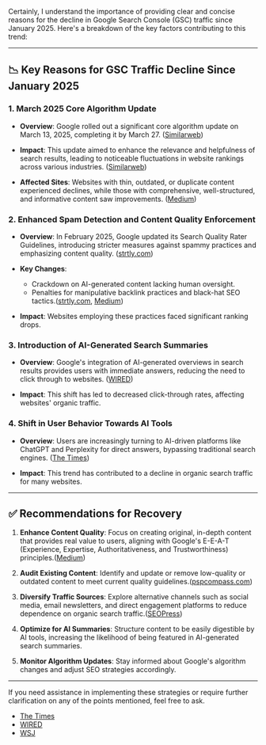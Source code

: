 Certainly, I understand the importance of providing clear and concise reasons for the decline in Google Search Console (GSC) traffic since January 2025. Here's a breakdown of the key factors contributing to this trend:

---

## 📉 Key Reasons for GSC Traffic Decline Since January 2025

### 1. **March 2025 Core Algorithm Update**

* **Overview**: Google rolled out a significant core algorithm update on March 13, 2025, completing it by March 27. ([Similarweb][1])

* **Impact**: This update aimed to enhance the relevance and helpfulness of search results, leading to noticeable fluctuations in website rankings across various industries. ([Similarweb][1])

* **Affected Sites**: Websites with thin, outdated, or duplicate content experienced declines, while those with comprehensive, well-structured, and informative content saw improvements. ([Medium][2])

### 2. **Enhanced Spam Detection and Content Quality Enforcement**

* **Overview**: In February 2025, Google updated its Search Quality Rater Guidelines, introducing stricter measures against spammy practices and emphasizing content quality. ([strtly.com][3])

* **Key Changes**:

  * Crackdown on AI-generated content lacking human oversight.
  * Penalties for manipulative backlink practices and black-hat SEO tactics.([strtly.com][3], [Medium][2])

* **Impact**: Websites employing these practices faced significant ranking drops.

### 3. **Introduction of AI-Generated Search Summaries**

* **Overview**: Google's integration of AI-generated overviews in search results provides users with immediate answers, reducing the need to click through to websites. ([WIRED][4])

* **Impact**: This shift has led to decreased click-through rates, affecting websites' organic traffic.

### 4. **Shift in User Behavior Towards AI Tools**

* **Overview**: Users are increasingly turning to AI-driven platforms like ChatGPT and Perplexity for direct answers, bypassing traditional search engines. ([The Times][5])

* **Impact**: This trend has contributed to a decline in organic search traffic for many websites.

---

## ✅ Recommendations for Recovery

1. **Enhance Content Quality**: Focus on creating original, in-depth content that provides real value to users, aligning with Google's E-E-A-T (Experience, Expertise, Authoritativeness, and Trustworthiness) principles.([Medium][2])

2. **Audit Existing Content**: Identify and update or remove low-quality or outdated content to meet current quality guidelines.([pspcompass.com][6])

3. **Diversify Traffic Sources**: Explore alternative channels such as social media, email newsletters, and direct engagement platforms to reduce dependence on organic search traffic.([SEOPress][7])

4. **Optimize for AI Summaries**: Structure content to be easily digestible by AI tools, increasing the likelihood of being featured in AI-generated search summaries.

5. **Monitor Algorithm Updates**: Stay informed about Google's algorithm changes and adjust SEO strategies accordingly.

---

If you need assistance in implementing these strategies or require further clarification on any of the points mentioned, feel free to ask.

* [The Times](https://www.thetimes.co.uk/article/google-ai-kill-seo-7kmk5x88q?utm_source=chatgpt.com)
* [WIRED](https://www.wired.com/story/google-ai-mode-search?utm_source=chatgpt.com)
* [WSJ](https://www.wsj.com/articles/ai-has-upended-the-search-game-marketers-are-scrambling-to-catch-up-84264b34?utm_source=chatgpt.com)

[1]: https://www.similarweb.com/blog/marketing/seo/google-algorithm-updates/?utm_source=chatgpt.com "Google Algorithm Updates - Latest News & History | Similarweb"
[2]: https://medium.com/%40webcart921/google-algorithm-updates-2025-what-you-need-to-know-2ce45c411ffd?utm_source=chatgpt.com "Google Algorithm Updates 2025: What You Need to Know | by Webcart | May, 2025 | Medium"
[3]: https://strtly.com/expert-insights/google-feb-2025-ai-seo-updates/?utm_source=chatgpt.com "Feb 2025 Google Algorithm Updates: AI-Driven SEO Tactics · Strtly"
[4]: https://www.wired.com/story/google-ai-mode-search?utm_source=chatgpt.com "With AI Mode, Google Search Is About to Get Even Chattier"
[5]: https://www.thetimes.co.uk/article/google-ai-kill-seo-7kmk5x88q?utm_source=chatgpt.com "How Google's AI bot could kill clickbait - and the SEO business"
[6]: https://www.pspcompass.com/google-algorithm-update?utm_source=chatgpt.com "Google's December 2024 and January 2025 Algorithm Updates"
[7]: https://www.seopress.org/newsroom/seo-news/google-news-february-2025/?utm_source=chatgpt.com "Volatile Google Ranking, AI Overviews Reduce Traffic and Business Profile Bug  -  Google News February 2025"
